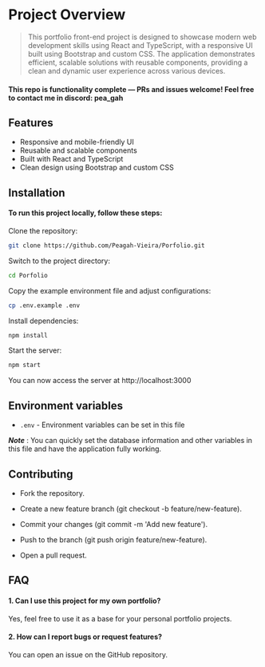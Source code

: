 # Project Overview

> This portfolio front-end project is designed to showcase modern web development skills using React and TypeScript, with a responsive UI built using Bootstrap and custom CSS. The application demonstrates efficient, scalable solutions with reusable components, providing a clean and dynamic user experience across various devices.

#### This repo is functionality complete — PRs and issues welcome! Feel free to contact me in discord: pea_gah
## Features

- Responsive and mobile-friendly UI
- Reusable and scalable components
- Built with React and TypeScript
- Clean design using Bootstrap and custom CSS

## Installation

#### To run this project locally, follow these steps:

Clone the repository:

```bash
git clone https://github.com/Peagah-Vieira/Porfolio.git
```

Switch to the project directory:

```bash
cd Porfolio
```

Copy the example environment file and adjust configurations:

```bash
cp .env.example .env
```

Install dependencies:

```bash
npm install
```

Start the server:

```bash
npm start
```

You can now access the server at http://localhost:3000
## Environment variables

- `.env` - Environment variables can be set in this file

***Note*** : You can quickly set the database information and other variables in this file and have the application fully working.

## Contributing

- Fork the repository.

- Create a new feature branch (git checkout -b feature/new-feature).

- Commit your changes (git commit -m 'Add new feature').

- Push to the branch (git push origin feature/new-feature).

- Open a pull request.


## FAQ

#### 1. Can I use this project for my own portfolio?

Yes, feel free to use it as a base for your personal portfolio projects.

#### 2. How can I report bugs or request features?

You can open an issue on the GitHub repository.
